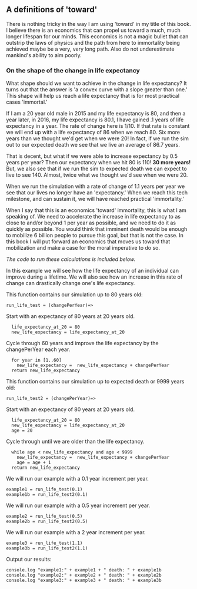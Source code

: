 ## A definitions of 'toward'

There is nothing tricky in the way I am using 'toward' in my title of this book.  I believe there is an economics that can propel us toward a much, much longer lifespan for our minds.  This economics is not a magic bullet that can outstrip the laws of physics and the path from here to immortality being achieved maybe be a very, very long path. Also do not underestimate mankind's ability to aim poorly.

### On the shape of the change in life expectancy

What shape should we want to achieve in the change in life expectancy?  It turns out that the answer is 'a convex curve with a slope greater than one.'  This shape will help us reach a life expectancy that is for most practical cases 'immortal.'

If I am a 20 year old male in 2015 and my life expectancy is 80, and then a year later, in 2016, my life expectancy is 80.1, I have gained .1 years of life expectancy in a year.  The rate of change here is 1/10.  If that rate is constant we will end up with a life expectancy of 86 when we reach 80.  Six more years than we thought we'd get when we were 20! In fact, if we run the sim out to our expected death we see that we live an average of 86.7 years.

That is decent, but what if we were able to increase expectancy by 0.5 years per year?  Then our expectancy when we hit 80 is 110!  **30 more years!** But, we also see that if we run the sim to expected death we can expect to live to see 140.  Almost, twice what we thought we'd see when we were 20.

When we run the simulation with a rate of change of 1.1 years per year we see that our lives no longer have an 'expectancy.'  When we reach this tech milestone, and can sustain it, we will have reached practical 'immortality.'

When I say that this is an economics 'toward' immortality, this is what I am speaking of.  We need to accelerate the increase in life expectancy to as close to and/or beyond 1 per year as possible, and we need to do it as quickly as possible.  You would think that imminent death would be enough to mobilize 6 billion people to pursue this goal, but that is not the case. In this book I will put forward an economics that moves us toward that mobilization and make a case for the moral imperative to do so.

*The code to run these calculations is included below.*

In this example we will see how the life expectancy of an individual can improve during a lifetime.
We will also see how an increase in this rate of change can drastically change one's life expectancy.

This function contains our simulation up to 80 years old:

    run_life_test = (changePerYear)=>

Start with an expectancy of 80 years at 20 years old.

      life_expectancy_at_20 = 80
      new_life_expectancy = life_expectancy_at_20

Cycle through 60 years and improve the life expectancy by the changePerYear each year.

      for year in [1..60]
        new_life_expectancy =  new_life_expectancy + changePerYear
      return new_life_expectancy

This function contains our simulation up to expected death or 9999 years old:

    run_life_test2 = (changePerYear)=>

Start with an expectancy of 80 years at 20 years old.

      life_expectancy_at_20 = 80
      new_life_expectancy = life_expectancy_at_20
      age = 20

Cycle through until we are older than the life expectancy.

      while age < new_life_expectancy and age < 9999
        new_life_expectancy =  new_life_expectancy + changePerYear
        age = age + 1
      return new_life_expectancy

We will run our example with a 0.1 year increment per year.

    example1 = run_life_test(0.1)
    example1b = run_life_test2(0.1)

We will run our example with a 0.5 year increment per year.

    example2 = run_life_test(0.5)
    example2b = run_life_test2(0.5)

We will run our example with a 2 year increment per year.

    example3 = run_life_test(1.1)
    example3b = run_life_test2(1.1)

Output our results:

    console.log "example1:" + example1 + " death: " + example1b
    console.log "example2:" + example2 + " death: " + example2b
    console.log "example3:" + example3 + " death: " + example3b




